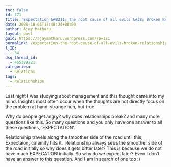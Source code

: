 ```yaml
---
toc: false
id: 171
title: 'Expectation &#8211; The root cause of all evils &#38; Broken Relationships'
date: 2008-10-05T17:48:24+00:00
author: Ajay Matharu
layout: post
guid: https://ajaymatharu.wordpress.com/?p=171
permalink: /expectation-the-root-cause-of-all-evils-broken-relationships/
ljID:
  - 34
dsq_thread_id:
  - 465389721
categories:
  - Relations
tags:
  - Relationships
---
```

Last night I was studying about management and this thought came into my mind. Insights most often occur when the thoughts are not directly focus on the problem at hand, strange huh, but true.

Why do people get angry? why does relationships break? and many more questions like this. So many questions and you only have one answer to all these questions, &#8216;EXPECTATION&#8217;.

Relationship travels along the smoother side of the road until this,  Expectaion, calamity hits it.  Relationship always sees the smoother side of the road initially so why does it gets bitter later? This is because we do not have much EXPECATION initially. So why do we expect later? Even I don&#8217;t have an answer to this question. And I am in search of one too <img src="https://www.ajaymatharu.com/wp-includes/images/smilies/simple-smile.png" alt=":)" class="wp-smiley" style="height: 1em; max-height: 1em;" />
